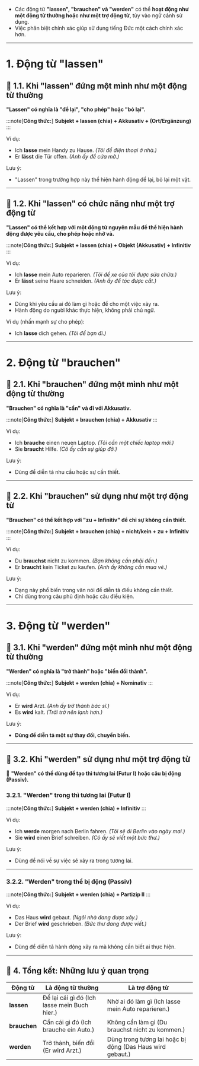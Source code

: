 
- Các động từ **"lassen", "brauchen" và "werden"** có thể **hoạt động như một động từ thường hoặc như một trợ động từ**, tùy vào ngữ cảnh sử dụng.  
- Việc phân biệt chính xác giúp sử dụng tiếng Đức một cách chính xác hơn.

---

# **1. Động từ "lassen"**

## **🔹 1.1. Khi "lassen" đứng một mình như một động từ thường**

**"Lassen" có nghĩa là "để lại", "cho phép" hoặc "bỏ lại".**

:::note[**Công thức:**]
**Subjekt + lassen (chia) + Akkusativ + (Ort/Ergänzung)**
:::

Ví dụ:

- Ich **lasse** mein Handy zu Hause. _(Tôi để điện thoại ở nhà.)_
- Er **lässt** die Tür offen. _(Anh ấy để cửa mở.)_

Lưu ý:  
  - "Lassen" trong trường hợp này thể hiện hành động để lại, bỏ lại một vật.

---

## **🔹 1.2. Khi "lassen" có chức năng như một trợ động từ**

**"Lassen" có thể kết hợp với một động từ nguyên mẫu để thể hiện hành động được yêu cầu, cho phép hoặc nhờ vả.**

:::note[**Công thức:**]
**Subjekt + lassen (chia) + Objekt (Akkusativ) + Infinitiv**
:::

Ví dụ:

- Ich **lasse** mein Auto reparieren. _(Tôi để xe của tôi được sửa chữa.)_
- Er **lässt** seine Haare schneiden. _(Anh ấy để tóc được cắt.)_

Lưu ý:  
  - Dùng khi yêu cầu ai đó làm gì hoặc để cho một việc xảy ra.  
  - Hành động do người khác thực hiện, không phải chủ ngữ.

Ví dụ (nhấn mạnh sự cho phép):

- Ich **lasse** dich gehen. _(Tôi để bạn đi.)_

---

# **2. Động từ "brauchen"**

## **🔹 2.1. Khi "brauchen" đứng một mình như một động từ thường**

**"Brauchen" có nghĩa là "cần" và đi với Akkusativ.**

:::note[**Công thức:**]
**Subjekt + brauchen (chia) + Akkusativ**
:::

Ví dụ:

- Ich **brauche** einen neuen Laptop. _(Tôi cần một chiếc laptop mới.)_
- Sie **braucht** Hilfe. _(Cô ấy cần sự giúp đỡ.)_

Lưu ý:  
  - Dùng để diễn tả nhu cầu hoặc sự cần thiết.

---

## **🔹 2.2. Khi "brauchen" sử dụng như một trợ động từ**

**"Brauchen" có thể kết hợp với "zu + Infinitiv" để chỉ sự không cần thiết.**

:::note[**Công thức:**]
**Subjekt + brauchen (chia) + nicht/kein + zu + Infinitiv**
:::

Ví dụ:

- Du **brauchst** nicht zu kommen. _(Bạn không cần phải đến.)_
- Er **braucht** kein Ticket zu kaufen. _(Anh ấy không cần mua vé.)_

Lưu ý:  
  - Dạng này phổ biến trong văn nói để diễn tả điều không cần thiết.  
  - Chỉ dùng trong câu phủ định hoặc câu điều kiện.

---

# **3. Động từ "werden"**

## **🔹 3.1. Khi "werden" đứng một mình như một động từ thường**

**"Werden" có nghĩa là "trở thành" hoặc "biến đổi thành".**

:::note[**Công thức:**]
**Subjekt + werden (chia) + Nominativ**
:::

Ví dụ:

- Er **wird** Arzt. _(Anh ấy trở thành bác sĩ.)_
- Es **wird** kalt. _(Trời trở nên lạnh hơn.)_

Lưu ý:  
- **Dùng để diễn tả một sự thay đổi, chuyển biến.**

---

## **🔹 3.2. Khi "werden" sử dụng như một trợ động từ**

📌 **"Werden" có thể dùng để tạo thì tương lai (Futur I) hoặc câu bị động (Passiv).**

### **3.2.1. "Werden" trong thì tương lai (Futur I)**

:::note[**Công thức:**]
**Subjekt + werden (chia) + Infinitiv**
:::

Ví dụ:

- Ich **werde** morgen nach Berlin fahren. _(Tôi sẽ đi Berlin vào ngày mai.)_
- Sie **wird** einen Brief schreiben. _(Cô ấy sẽ viết một bức thư.)_

Lưu ý:  
  - Dùng để nói về sự việc sẽ xảy ra trong tương lai.

---

### **3.2.2. "Werden" trong thể bị động (Passiv)**

:::note[**Công thức:**]
**Subjekt + werden (chia) + Partizip II**
:::

Ví dụ:

- Das Haus **wird** gebaut. _(Ngôi nhà đang được xây.)_
- Der Brief **wird** geschrieben. _(Bức thư đang được viết.)_

 Lưu ý:  
  - Dùng để diễn tả hành động xảy ra mà không cần biết ai thực hiện.

---

## **🎯 4. Tổng kết: Những lưu ý quan trọng**

| **Động từ**  | **Là động từ thường**                        | **Là trợ động từ**                                        |
| ------------ | -------------------------------------------- | --------------------------------------------------------- |
| **lassen**   | Để lại cái gì đó (Ich lasse mein Buch hier.) | Nhờ ai đó làm gì (Ich lasse mein Auto reparieren.)        |
| **brauchen** | Cần cái gì đó (Ich brauche ein Auto.)        | Không cần làm gì (Du brauchst nicht zu kommen.)           |
| **werden**   | Trở thành, biến đổi (Er wird Arzt.)          | Dùng trong tương lai hoặc bị động (Das Haus wird gebaut.) |